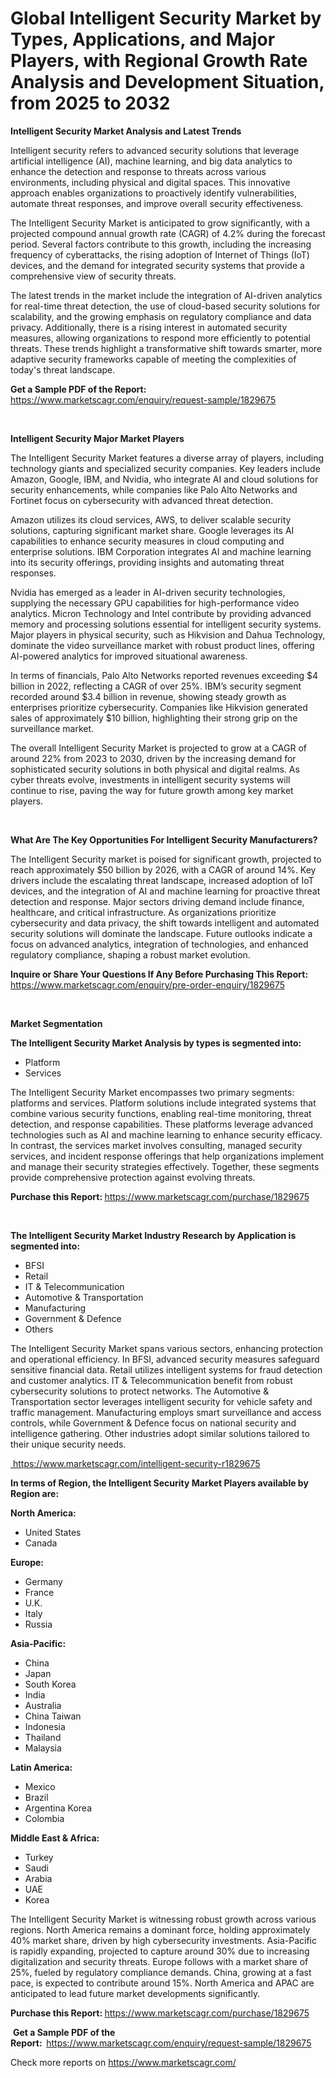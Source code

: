 <p><h1>Global Intelligent Security Market by Types, Applications, and Major Players, with Regional Growth Rate Analysis and Development Situation, from 2025 to 2032</h1></p><p><strong>Intelligent Security Market Analysis and Latest Trends</strong></p>
<p><p>Intelligent security refers to advanced security solutions that leverage artificial intelligence (AI), machine learning, and big data analytics to enhance the detection and response to threats across various environments, including physical and digital spaces. This innovative approach enables organizations to proactively identify vulnerabilities, automate threat responses, and improve overall security effectiveness.</p><p>The Intelligent Security Market is anticipated to grow significantly, with a projected compound annual growth rate (CAGR) of 4.2% during the forecast period. Several factors contribute to this growth, including the increasing frequency of cyberattacks, the rising adoption of Internet of Things (IoT) devices, and the demand for integrated security systems that provide a comprehensive view of security threats. </p><p>The latest trends in the market include the integration of AI-driven analytics for real-time threat detection, the use of cloud-based security solutions for scalability, and the growing emphasis on regulatory compliance and data privacy. Additionally, there is a rising interest in automated security measures, allowing organizations to respond more efficiently to potential threats. These trends highlight a transformative shift towards smarter, more adaptive security frameworks capable of meeting the complexities of today's threat landscape.</p></p>
<p><strong>Get a Sample PDF of the Report:&nbsp;</strong> <a href="https://www.marketscagr.com/enquiry/request-sample/1829675?utm_campaign=1835&utm_medium=2&utm_source=Github&utm_content=ia&utm_term=11032025&utm_id=intelligent-security">https://www.marketscagr.com/enquiry/request-sample/1829675</a></p>
<p>&nbsp;</p>
<p><strong>Intelligent Security Major Market Players</strong></p>
<p><p>The Intelligent Security Market features a diverse array of players, including technology giants and specialized security companies. Key leaders include Amazon, Google, IBM, and Nvidia, who integrate AI and cloud solutions for security enhancements, while companies like Palo Alto Networks and Fortinet focus on cybersecurity with advanced threat detection.</p><p>Amazon utilizes its cloud services, AWS, to deliver scalable security solutions, capturing significant market share. Google leverages its AI capabilities to enhance security measures in cloud computing and enterprise solutions. IBM Corporation integrates AI and machine learning into its security offerings, providing insights and automating threat responses.</p><p>Nvidia has emerged as a leader in AI-driven security technologies, supplying the necessary GPU capabilities for high-performance video analytics. Micron Technology and Intel contribute by providing advanced memory and processing solutions essential for intelligent security systems. Major players in physical security, such as Hikvision and Dahua Technology, dominate the video surveillance market with robust product lines, offering AI-powered analytics for improved situational awareness.</p><p>In terms of financials, Palo Alto Networks reported revenues exceeding $4 billion in 2022, reflecting a CAGR of over 25%. IBM’s security segment recorded around $3.4 billion in revenue, showing steady growth as enterprises prioritize cybersecurity. Companies like Hikvision generated sales of approximately $10 billion, highlighting their strong grip on the surveillance market.</p><p>The overall Intelligent Security Market is projected to grow at a CAGR of around 22% from 2023 to 2030, driven by the increasing demand for sophisticated security solutions in both physical and digital realms. As cyber threats evolve, investments in intelligent security systems will continue to rise, paving the way for future growth among key market players.</p></p>
<p>&nbsp;</p>
<p><strong>What Are The Key Opportunities For Intelligent Security Manufacturers?</strong></p>
<p><p>The Intelligent Security market is poised for significant growth, projected to reach approximately $50 billion by 2026, with a CAGR of around 14%. Key drivers include the escalating threat landscape, increased adoption of IoT devices, and the integration of AI and machine learning for proactive threat detection and response. Major sectors driving demand include finance, healthcare, and critical infrastructure. As organizations prioritize cybersecurity and data privacy, the shift towards intelligent and automated security solutions will dominate the landscape. Future outlooks indicate a focus on advanced analytics, integration of technologies, and enhanced regulatory compliance, shaping a robust market evolution.</p></p>
<p><strong>Inquire or Share Your Questions If Any Before Purchasing This Report:</strong> <a href="https://www.marketscagr.com/enquiry/pre-order-enquiry/1829675?utm_campaign=1835&utm_medium=2&utm_source=Github&utm_content=ia&utm_term=11032025&utm_id=intelligent-security">https://www.marketscagr.com/enquiry/pre-order-enquiry/1829675</a></p>
<p>&nbsp;</p>
<p><strong>Market Segmentation</strong></p>
<p><strong>The Intelligent Security Market Analysis by types is segmented into:</strong></p>
<p><ul><li>Platform</li><li>Services</li></ul></p>
<p><p>The Intelligent Security Market encompasses two primary segments: platforms and services. Platform solutions include integrated systems that combine various security functions, enabling real-time monitoring, threat detection, and response capabilities. These platforms leverage advanced technologies such as AI and machine learning to enhance security efficacy. In contrast, the services market involves consulting, managed security services, and incident response offerings that help organizations implement and manage their security strategies effectively. Together, these segments provide comprehensive protection against evolving threats.</p></p>
<p><strong>Purchase this Report:&nbsp;</strong><a href="https://www.marketscagr.com/purchase/1829675?utm_campaign=1835&utm_medium=2&utm_source=Github&utm_content=ia&utm_term=11032025&utm_id=intelligent-security">https://www.marketscagr.com/purchase/1829675</a></p>
<p>&nbsp;</p>
<p><strong>The Intelligent Security Market Industry Research by Application is segmented into:</strong></p>
<p><ul><li>BFSI</li><li>Retail</li><li>IT & Telecommunication</li><li>Automotive & Transportation</li><li>Manufacturing</li><li>Government & Defence</li><li>Others</li></ul></p>
<p><p>The Intelligent Security Market spans various sectors, enhancing protection and operational efficiency. In BFSI, advanced security measures safeguard sensitive financial data. Retail utilizes intelligent systems for fraud detection and customer analytics. IT & Telecommunication benefit from robust cybersecurity solutions to protect networks. The Automotive & Transportation sector leverages intelligent security for vehicle safety and traffic management. Manufacturing employs smart surveillance and access controls, while Government & Defence focus on national security and intelligence gathering. Other industries adopt similar solutions tailored to their unique security needs.</p></p>
<p><a href="https://www.marketscagr.com/intelligent-security-r1829675?utm_campaign=1835&utm_medium=2&utm_source=Github&utm_content=ia&utm_term=11032025&utm_id=intelligent-security">&nbsp;https://www.marketscagr.com/intelligent-security-r1829675</a></p>
<p><strong>In terms of Region, the Intelligent Security Market Players available by Region are:</strong></p>
<p>
    <p> <strong> North America: </strong>
        <ul>
            <li>United States</li>
            <li>Canada</li>
        </ul>
        </p> 
    <p> <strong> Europe: </strong>
        <ul>
            <li>Germany</li>
            <li>France</li>
            <li>U.K.</li>
            <li>Italy</li>
            <li>Russia</li>
        </ul>
        </p> 
    <p> <strong> Asia-Pacific: </strong>
        <ul>
            <li>China</li>
            <li>Japan</li>
            <li>South Korea</li>
            <li>India</li>
            <li>Australia</li>
            <li>China Taiwan</li>
            <li>Indonesia</li>
            <li>Thailand</li>
            <li>Malaysia</li>
        </ul>
        </p> 
    <p> <strong> Latin America: </strong>
        <ul>
            <li>Mexico</li>
            <li>Brazil</li>
            <li>Argentina Korea</li>
            <li>Colombia</li>
        </ul>
        </p> 
    <p> <strong> Middle East & Africa: </strong>
        <ul>
            <li>Turkey</li>
            <li>Saudi</li>
            <li>Arabia</li>
            <li>UAE</li>
            <li>Korea</li>
        </ul>
    </p>
    </p>
<p><p>The Intelligent Security Market is witnessing robust growth across various regions. North America remains a dominant force, holding approximately 40% market share, driven by high cybersecurity investments. Asia-Pacific is rapidly expanding, projected to capture around 30% due to increasing digitalization and security threats. Europe follows with a market share of 25%, fueled by regulatory compliance demands. China, growing at a fast pace, is expected to contribute around 15%. North America and APAC are anticipated to lead future market developments significantly.</p></p>
<p><strong>Purchase this Report: </strong><a href="https://www.marketscagr.com/purchase/1829675?utm_campaign=1835&utm_medium=2&utm_source=Github&utm_content=ia&utm_term=11032025&utm_id=intelligent-security">https://www.marketscagr.com/purchase/1829675</a></p>
<p>&nbsp;<strong>Get a Sample PDF of the Report:&nbsp;&nbsp;</strong><a href="https://www.marketscagr.com/enquiry/request-sample/1829675?utm_campaign=1835&utm_medium=2&utm_source=Github&utm_content=ia&utm_term=11032025&utm_id=intelligent-security">https://www.marketscagr.com/enquiry/request-sample/1829675</a></p>
<p><strong></strong></p>
<p>Check more reports on <a href="https://www.marketscagr.com/?utm_campaign=1835&utm_medium=2&utm_source=Github&utm_content=ia&utm_term=11032025&utm_id=intelligent-security">https://www.marketscagr.com/</a></p>